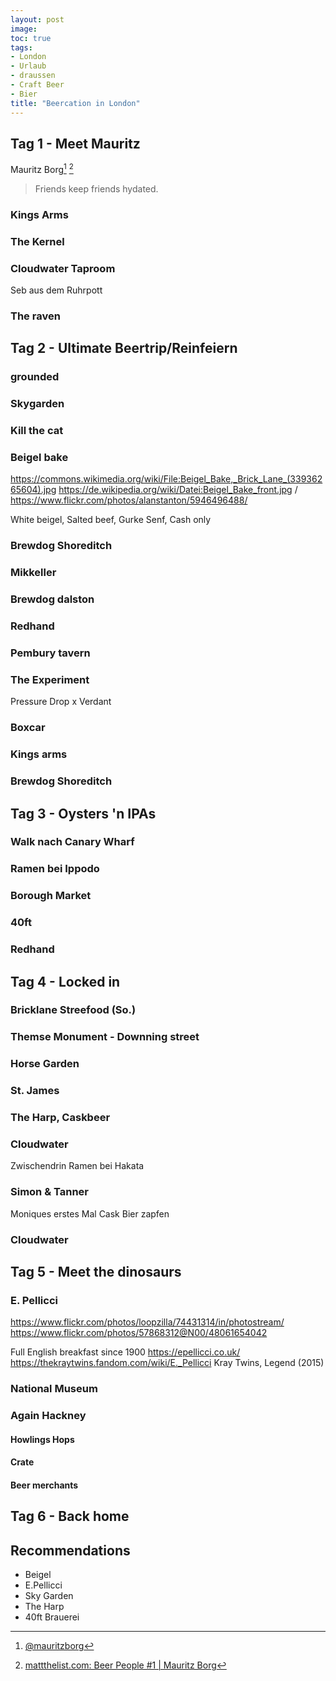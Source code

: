 ```yaml
---
layout: post
image:
toc: true
tags:
- London
- Urlaub
- draussen
- Craft Beer
- Bier
title: "Beercation in London"
---
```




<!--break-->
## Tag 1 - Meet Mauritz

Mauritz Borg[^mauritzInsta] [^mauritzBeerPeople] 

> Friends keep friends hydated.

### Kings Arms

### The Kernel

### Cloudwater Taproom

Seb aus dem Ruhrpott

### The raven

## Tag 2 - Ultimate Beertrip/Reinfeiern 

### grounded

### Skygarden

### Kill the cat

### Beigel bake

https://commons.wikimedia.org/wiki/File:Beigel_Bake,_Brick_Lane_(33936265604).jpg
https://de.wikipedia.org/wiki/Datei:Beigel_Bake_front.jpg / https://www.flickr.com/photos/alanstanton/5946496488/


White beigel, Salted beef, Gurke Senf, Cash only

### Brewdog Shoreditch

### Mikkeller

### Brewdog dalston

### Redhand

### Pembury tavern

### The Experiment

Pressure Drop x Verdant

### Boxcar

### Kings arms

### Brewdog Shoreditch

## Tag 3 - Oysters 'n IPAs  

### Walk nach Canary Wharf

### Ramen bei Ippodo

### Borough Market

### 40ft

### Redhand

## Tag 4 - Locked in

### Bricklane Streefood (So.)

### Themse Monument - Downning street

### Horse Garden

### St. James

### The Harp, Caskbeer

### Cloudwater 

Zwischendrin Ramen bei Hakata

### Simon & Tanner

Moniques erstes Mal Cask Bier zapfen

### Cloudwater 

## Tag 5 - Meet the dinosaurs 

### E. Pellicci

https://www.flickr.com/photos/loopzilla/74431314/in/photostream/
https://www.flickr.com/photos/57868312@N00/48061654042


Full English breakfast since 1900 <https://epellicci.co.uk/>
https://thekraytwins.fandom.com/wiki/E._Pellicci Kray Twins, Legend (2015)

### National Museum

### Again Hackney

#### Howlings Hops 

#### Crate

#### Beer merchants

## Tag 6 - Back home

## Recommendations

- Beigel
- E.Pellicci
- Sky Garden
- The Harp
- 40ft Brauerei


[^mauritzInsta]: [@mauritzborg](https://www.instagram.com/mauritzborg/)
[^mauritzBeerPeople]: [mattthelist.com: Beer People #1 | Mauritz Borg](http://www.mattthelist.com/2018/08/25/beer-people-1-mauritz-borg/)
[^beigelBake1]: <https://londonist.com/london/food/things-you-probably-didn-t-know-about-beigel-bake>
[^beigelBake2]: <https://en.wikipedia.org/wiki/Beigel_Bake>
[^deepa]: <https://www.airbnb.de/rooms/596013?source_impression_id=p3_1579025855_hJCvKwyHxVxyx1mE>

